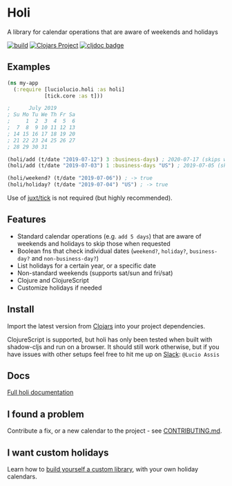 # Holi

A library for calendar operations that are aware of weekends and holidays

[![build](https://github.com/luciolucio/holi/workflows/build-and-test/badge.svg)](https://github.com/luciolucio/holi/actions/workflows/build-and-test.yml)
[![Clojars Project](https://img.shields.io/clojars/v/io.github.luciolucio/holi.svg)](https://clojars.org/io.github.luciolucio/holi)
[![cljdoc badge](https://cljdoc.org/badge/io.github.luciolucio/holi)](https://cljdoc.org/d/io.github.luciolucio/holi)

## Examples

```clojure
(ns my-app
  (:require [luciolucio.holi :as holi]
            [tick.core :as t]))

;      July 2019
; Su Mo Tu We Th Fr Sa
;     1  2  3  4  5  6
;  7  8  9 10 11 12 13
; 14 15 16 17 18 19 20
; 21 22 23 24 25 26 27
; 28 29 30 31

(holi/add (t/date "2019-07-12") 3 :business-days) ; 2020-07-17 (skips weekends)
(holi/add (t/date "2019-07-03") 1 :business-days "US") ; 2019-07-05 (skips 4th of July as a US holiday)

(holi/weekend? (t/date "2019-07-06")) ; -> true
(holi/holiday? (t/date "2019-07-04") "US") ; -> true
```

Use of [juxt/tick](https://github.com/juxt/tick) is not required (but highly recommended).

## Features

* Standard calendar operations (e.g. `add 5 days`) that are aware of weekends and holidays to skip those when requested
* Boolean fns that check individual dates (`weekend?`, `holiday?`, `business-day?` and `non-business-day?`)
* List holidays for a certain year, or a specific date
* Non-standard weekends (supports sat/sun and fri/sat)
* Clojure and ClojureScript
* Customize holidays if needed

## Install

Import the latest version from [Clojars](https://clojars.org/io.github.luciolucio/holi) into your project dependencies.

ClojureScript is supported, but holi has only been tested when built with shadow-cljs and run on a
browser. It should still work otherwise, but if you have issues with other setups feel free to hit me up
on [Slack](http://clojurians.slack.com): `@Lucio Assis`

## Docs

[Full holi documentation](https://cljdoc.org/d/io.github.luciolucio/holi/CURRENT)

## I found a problem

Contribute a fix, or a new calendar to the project - see [CONTRIBUTING.md](CONTRIBUTING.md).

## I want custom holidays

Learn how to [build yourself a custom library](https://cljdoc.org/d/io.github.luciolucio/holi/0.17.0/doc/custom-holidays), with your
own holiday calendars.
